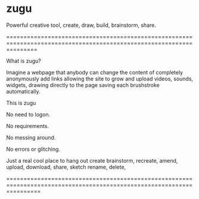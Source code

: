 zugu
====

Powerful creative tool, create, draw, build, brainstorm, share.


=====================================================================================================================

What is zugu?

Imagine a webpage that anybody can change the content of completely anonymously 
add links allowing the site to grow and upload videos, sounds, widgets, 
drawing directly to the page saving each brushstroke automatically.

This is zugu

No need to logon.

No requirements.

No messing around.

No errors or glitching.

Just a real cool place to hang out create brainstorm, recreate, amend, upload, download, share, sketch rename, delete, 

======================================================================================================================


